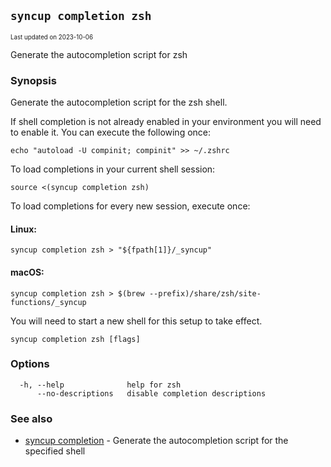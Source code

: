 ## `syncup completion zsh`

<sub><sup>Last updated on 2023-10-06</sup></sub>

Generate the autocompletion script for zsh

### Synopsis

Generate the autocompletion script for the zsh shell.

If shell completion is not already enabled in your environment you will need
to enable it.  You can execute the following once:

	echo "autoload -U compinit; compinit" >> ~/.zshrc

To load completions in your current shell session:

	source <(syncup completion zsh)

To load completions for every new session, execute once:

#### Linux:

	syncup completion zsh > "${fpath[1]}/_syncup"

#### macOS:

	syncup completion zsh > $(brew --prefix)/share/zsh/site-functions/_syncup

You will need to start a new shell for this setup to take effect.


```shell
syncup completion zsh [flags]
```

### Options

```shell
  -h, --help              help for zsh
      --no-descriptions   disable completion descriptions
```

### See also

- [syncup completion](syncup_completion.md) - Generate the autocompletion script for the specified shell
